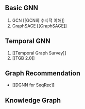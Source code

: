 ## Basic GNN
1. GCN 
	[[GCN의 수식적 이해]]
2. GraphSAGE
	[[GraphSAGE]]

## Temporal GNN
1. [[Temporal Graph Survey]]
2. [[TGB 2.0]]

## Graph Recommendation
- [[DGNN for SeqRec]]

## Knowledge Graph 


